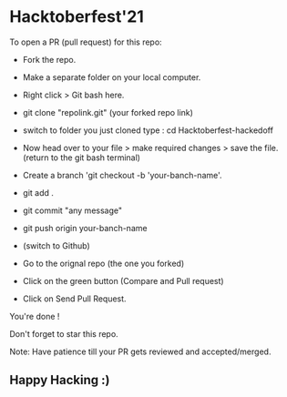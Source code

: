 # Hacktoberfest'21

To open a PR (pull request) for this repo:

* Fork the repo.
* Make a separate folder on your local computer.

* Right click > Git bash here.

* git clone "repolink.git" (your forked repo link)
* switch to folder you just cloned type : cd Hacktoberfest-hackedoff

* Now head over to your file > make required changes > save the file.
(return to the git bash terminal)
* Create a branch 'git checkout -b 'your-banch-name'.
* git add .
* git commit "any message"
* git push origin your-banch-name
* (switch to Github)
* Go to the orignal repo (the one you forked)
* Click on the green button (Compare and Pull request)
* Click on Send Pull Request.

You're done !

Don't forget to star this repo. 

Note: Have patience till your PR gets reviewed and accepted/merged.

## Happy Hacking :)

